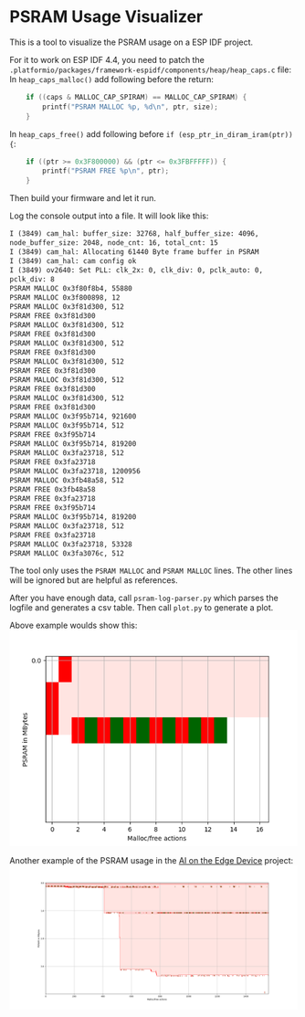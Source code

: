 # PSRAM Usage Visualizer
This is a tool to visualize the PSRAM usage on a ESP IDF project.

For it to work on ESP IDF 4.4, you need to patch the
`.platformio/packages/framework-espidf/components/heap/heap_caps.c` file:
In `heap_caps_malloc()` add following before the return:
```c
    if ((caps & MALLOC_CAP_SPIRAM) == MALLOC_CAP_SPIRAM) {
        printf("PSRAM MALLOC %p, %d\n", ptr, size);
    }
```

In `heap_caps_free()` add following before `if (esp_ptr_in_diram_iram(ptr)) {`:
```c
    if ((ptr >= 0x3F800000) && (ptr <= 0x3FBFFFFF)) {
        printf("PSRAM FREE %p\n", ptr);
    }
```


Then build your firmware and let it run.

Log the console output into a file.
It will look like this:
```
I (3849) cam_hal: buffer_size: 32768, half_buffer_size: 4096, node_buffer_size: 2048, node_cnt: 16, total_cnt: 15
I (3849) cam_hal: Allocating 61440 Byte frame buffer in PSRAM
I (3849) cam_hal: cam config ok
I (3849) ov2640: Set PLL: clk_2x: 0, clk_div: 0, pclk_auto: 0, pclk_div: 8
PSRAM MALLOC 0x3f80f8b4, 55880
PSRAM MALLOC 0x3f800898, 12
PSRAM MALLOC 0x3f81d300, 512
PSRAM FREE 0x3f81d300
PSRAM MALLOC 0x3f81d300, 512
PSRAM FREE 0x3f81d300
PSRAM MALLOC 0x3f81d300, 512
PSRAM FREE 0x3f81d300
PSRAM MALLOC 0x3f81d300, 512
PSRAM FREE 0x3f81d300
PSRAM MALLOC 0x3f81d300, 512
PSRAM FREE 0x3f81d300
PSRAM MALLOC 0x3f81d300, 512
PSRAM FREE 0x3f81d300
PSRAM MALLOC 0x3f95b714, 921600
PSRAM MALLOC 0x3f95b714, 512
PSRAM FREE 0x3f95b714
PSRAM MALLOC 0x3f95b714, 819200
PSRAM MALLOC 0x3fa23718, 512
PSRAM FREE 0x3fa23718
PSRAM MALLOC 0x3fa23718, 1200956
PSRAM MALLOC 0x3fb48a58, 512
PSRAM FREE 0x3fb48a58
PSRAM FREE 0x3fa23718
PSRAM FREE 0x3f95b714
PSRAM MALLOC 0x3f95b714, 819200
PSRAM MALLOC 0x3fa23718, 512
PSRAM FREE 0x3fa23718
PSRAM MALLOC 0x3fa23718, 53328
PSRAM MALLOC 0x3fa3076c, 512
```

The tool only uses the `PSRAM MALLOC` and `PSRAM MALLOC` lines. The other lines will be ignored but are helpful as references.

After you have enough data, call `psram-log-parser.py` which parses the logfile and generates a csv table.
Then call `plot.py` to generate a plot.

Above example woulds show this:
![Plot of above example](data/example.png)

Another example of the PSRAM usage in the [AI on the Edge Device](https://github.com/jomjol/AI-on-the-edge-device) project:
![Full Example od usage in AI on the Edge Device](data/example2.png)
